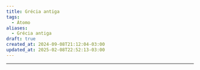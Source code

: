 ```yaml
---
title: Grécia antiga
tags:
  - Átomo
aliases:
  - Grécia antiga
draft: true
created_at: 2024-09-08T21:12:04-03:00
updated_at: 2025-02-08T22:52:13-03:00
---
```



---

